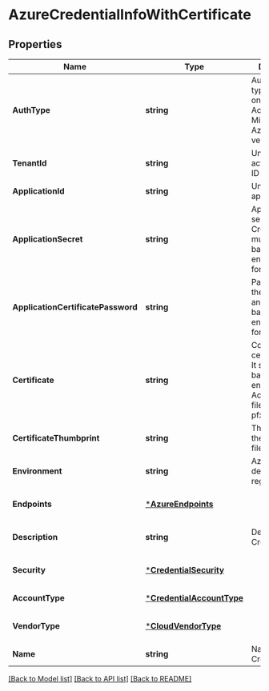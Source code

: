 # AzureCredentialInfoWithCertificate

## Properties
Name | Type | Description | Notes
------------ | ------------- | ------------- | -------------
**AuthType** | **string** | Aunthentication type applicable only for Cloud Accounts with Microsoft Azure as vendor. | [default to null]
**TenantId** | **string** | Unique Azure active directory ID | [default to null]
**ApplicationId** | **string** | Unique Azure application ID | [default to null]
**ApplicationSecret** | **string** | Application secret of Credential and must be in base64 encoded format. | [default to null]
**ApplicationCertificatePassword** | **string** | Password of the certificate and must be in base64 encoded format. | [default to null]
**Certificate** | **string** | Content of the certificate file. It should be base64 encoded. Accepted fileTypes are pfx, p12. | [default to null]
**CertificateThumbprint** | **string** | Thumbprint of the certificate file. | [default to null]
**Environment** | **string** | Azure cloud deployed region | [default to null]
**Endpoints** | [***AzureEndpoints**](AzureEndpoints.md) |  | [optional] [default to null]
**Description** | **string** | Description of Credential | [optional] [default to null]
**Security** | [***CredentialSecurity**](CredentialSecurity.md) |  | [optional] [default to null]
**AccountType** | [***CredentialAccountType**](CredentialAccountType.md) |  | [default to null]
**VendorType** | [***CloudVendorType**](CloudVendorType.md) |  | [optional] [default to null]
**Name** | **string** | Name of Credential | [default to null]

[[Back to Model list]](../README.md#documentation-for-models) [[Back to API list]](../README.md#documentation-for-api-endpoints) [[Back to README]](../README.md)

